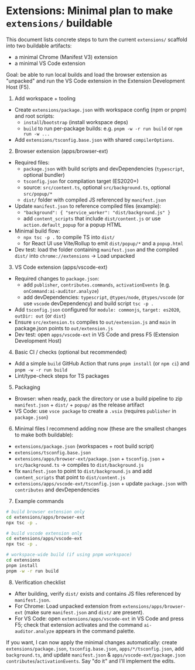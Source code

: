 # Extensions: Minimal plan to make `extensions/` buildable

This document lists concrete steps to turn the current `extensions/` scaffold into two buildable artifacts:
- a minimal Chrome (Manifest V3) extension
- a minimal VS Code extension

Goal: be able to run local builds and load the browser extension as "unpacked" and run the VS Code extension in the Extension Development Host (F5).

1) Add workspace + tooling
- Create `extensions/package.json` with workspace config (npm or pnpm) and root scripts:
  - `install`/`bootstrap` (install workspace deps)
  - `build` to run per-package builds: e.g. `pnpm -w -r run build` or `npm run -w ...`
- Add `extensions/tsconfig.base.json` with shared `compilerOptions`.

2) Browser extension (apps/browser-ext)
- Required files:
  - `package.json` with build scripts and devDependencies (`typescript`, optional bundler)
  - `tsconfig.json` for compilation target (ES2020+)
  - source: `src/content.ts`, optional `src/background.ts`, optional `src/popup/*`
  - `dist/` folder with compiled JS referenced by `manifest.json`
- Update `manifest.json` to reference compiled files (example):
  - `"background": { "service_worker": "dist/background.js" }`
  - add `content_scripts` that include `dist/content.js` or use `action.default_popup` for a popup HTML
- Minimal build flow:
  - `npx tsc -p .` to compile TS into `dist/`
  - for React UI use Vite/Rollup to emit `dist/popup/*` and a `popup.html`
- Dev test: load the folder containing `manifest.json` and the compiled `dist/` into `chrome://extensions` → Load unpacked

3) VS Code extension (apps/vscode-ext)
- Required changes to `package.json`:
  - add `publisher`, `contributes.commands`, `activationEvents` (e.g. `onCommand:ai-auditor.analyze`)
  - add devDependencies: `typescript`, `@types/node`, `@types/vscode` (or use `vscode` devDependency) and build script `tsc -p .`
- Add `tsconfig.json` configured for `module: commonjs`, `target: es2020`, `outDir: out` (or `dist`)
- Ensure `src/extension.ts` compiles to `out/extension.js` and `main` in package.json points to `out/extension.js`
- Dev test: open `apps/vscode-ext` in VS Code and press F5 (Extension Development Host)

4) Basic CI / checks (optional but recommended)
- Add a simple `build` GitHub Action that runs `pnpm install` (or `npm ci`) and `pnpm -w -r run build`
- Lint/type-check steps for TS packages

5) Packaging
- Browser: when ready, pack the directory or use a build pipeline to zip `manifest.json` + `dist/` + `popup/` as the release artifact
- VS Code: use `vsce package` to create a `.vsix` (requires `publisher` in `package.json`)

6) Minimal files I recommend adding now (these are the smallest changes to make both buildable):
- `extensions/package.json` (workspaces + root build script)
- `extensions/tsconfig.base.json`
- `extensions/apps/browser-ext/package.json` + `tsconfig.json` + `src/background.ts` -> compiles to `dist/background.js`
- fix `manifest.json` to point to `dist/background.js` and add `content_scripts` that point to `dist/content.js`
- `extensions/apps/vscode-ext/tsconfig.json` + update `package.json` with `contributes` and devDependencies

7) Example commands
```bash
# build browser extension only
cd extensions/apps/browser-ext
npx tsc -p .

# build vscode extension only
cd extensions/apps/vscode-ext
npx tsc -p .

# workspace-wide build (if using pnpm workspace)
cd extensions
pnpm install
pnpm -w -r run build
```

8) Verification checklist
- After building, verify `dist/` exists and contains JS files referenced by `manifest.json`.
- For Chrome: Load unpacked extension from `extensions/apps/browser-ext` (make sure `manifest.json` and `dist/` are present).
- For VS Code: open `extensions/apps/vscode-ext` in VS Code and press F5; check that extension activates and the command `ai-auditor.analyze` appears in the command palette.

If you want, I can now apply the minimal changes automatically: create `extensions/package.json`, `tsconfig.base.json`, `apps/*/tsconfig.json`, add `background.ts`, and update `manifest.json` & `apps/vscode-ext/package.json` `contributes`/`activationEvents`. Say "do it" and I'll implement the edits.



